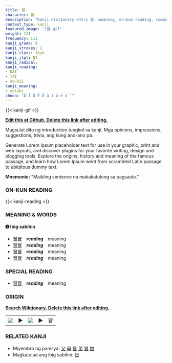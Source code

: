 ```yaml
---
title: 冒
character: 冒
description: "Kanji dictionary entry 冒: meaning, on-kun reading, compounds, origin, related kanji"
content_type: kanji
featured_image: "/冒.gif"
weight: 111
frequency: 111
kanji_grade: 9
kanji_strokes: 1
kanji_class: Jōyō
kanji_jlpt: N1
kanji_radical: 
kanji_reading: 
- DAI
- TAI
- oo-kii
kanji_meaning:
- malaki
chōon: "Ā Ī Ū Ē Ō ā ī ū ē ō ’"
---
```

[//]: # (Don't edit the line below. Kanji animated GIF code is automatically generated.)
{{< kanji-gif >}}

[//]: # (Edit below this line.)

**[Edit this at Github. Delete this link after editing.](https://github.com/tim0g/tim/tree/main/content/kanji/冒/index.md)**

Magsulat dito ng introduction tungkol sa kanji. Mga opinions, impressions, suggestions, trivia, ang kung ano-ano pa.

Generate Lorem Ipsum placeholder text for use in your graphic, print and web layouts, and discover plugins for your favorite writing, design and blogging tools. Explore the origins, history and meaning of the famous passage, and learn how Lorem Ipsum went from scrambled Latin passage to ubiqitous dummy text.
 
**Mnemonic:** "Maikling sentence na makakatulong sa pagsaulo."

### ON-KUN READING

[//]: # (Don't edit the line below. ON-KUN READING code is automatically generated.)
{{< kanji-reading >}}

### MEANING & WORDS

#### ➊ **Ibig sabihin**
  - [冒](../冒)[冒](../冒)　***reading***　meaning
  - [冒](../冒)[冒](../冒)　***reading***　meaning
  - [冒](../冒)[冒](../冒)　***reading***　meaning
  - [冒](../冒)[冒](../冒)　***reading***　meaning

### SPECIAL READING
  - [冒](../冒)[冒](../冒)　***reading***　meaning

### ORIGIN

**[Search Wiktionary. Delete this link after editing.](https://wiktionary.org/wiki/冒)**
<table class="kanji-table"><tr><td>
<img src="60px-冒-bronze.svg.png">
</td><td>▶</td><td>
<img src="60px-冒-oracle.svg.png">
</td><td>▶</td>
<td class="kanji-origin">冒</td>
</tr></table>

### RELATED KANJI
- Miyembro ng pamilya: [父](../父) [母](../母) [冒](../冒) [弟](../弟) [冒](../冒) [娘](../娘)
- Magkatulad ang ibig sabihin: [日](../日)
